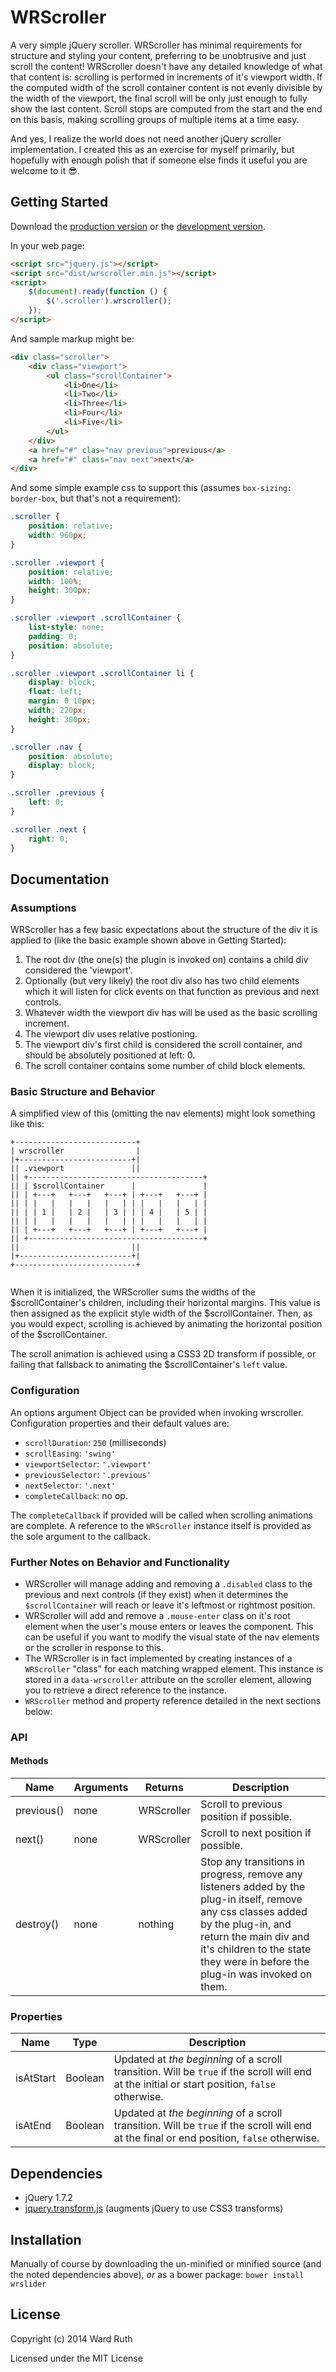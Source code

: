 # WRScroller

A very simple jQuery scroller. WRScroller has minimal requirements for structure and styling your content, preferring to be unobtrusive and just scroll the content! WRScroller doesn't have any detailed knowledge of what that content is: scrolling is performed in increments of it's viewport width. If the computed width of the scroll container content is not evenly divisible by the width of the viewport, the final scroll will be only just enough to fully show the last content. Scroll stops are computed from the start and the end on this basis, making scrolling groups of multiple items at a time easy.

And yes, I realize the world does not need another jQuery scroller implementation. I created this as an exercise for myself primarily, but hopefully with enough polish that if someone else finds it useful you are welcome to it :sunglasses:.

## Getting Started
Download the [production version][min] or the [development version][max].

[min]: https://raw.github.com/wardmruth/wrscroller/master/dist/wrscroller.min.js
[max]: https://raw.github.com/wardmruth/wrscroller/master/dist/wrscroller.js
[transform]: https://github.com/louisremi/jquery.transform.js

In your web page:

```html
<script src="jquery.js"></script>
<script src="dist/wrscroller.min.js"></script>
<script>
	$(document).ready(function () {
		$('.scroller').wrscroller();
	});
</script>
```
And sample markup might be:
```html
<div class="scroller">
	<div class="viewport">
		<ul class="scrollContainer">
			<li>One</li>
			<li>Two</li>
			<li>Three</li>
			<li>Four</li>
			<li>Five</li>
		</ul>
	</div>
	<a href="#" clas="nav previous">previous</a>
	<a href="#" class="nav next">next</a>
</div>
```
And some simple example css to support this (assumes `box-sizing: border-box`, but that's not a requirement):
```css
.scroller {
	position: relative;
	width: 960px;
}

.scroller .viewport {
	position: relative;
	width: 100%;
	height: 300px;
}

.scroller .viewport .scrollContainer {
	list-style: none;
	padding: 0;
	position: absolute;
}

.scroller .viewport .scrollContainer li {
	display: block;
	float: left;
	margin: 0 10px;
	width: 220px;
	height: 300px;
}

.scroller .nav {
	position: absolute;
	display: block;
}

.scroller .previous {
	left: 0;
}

.scroller .next {
	right: 0;
}
```
## Documentation
### Assumptions
WRScroller has a few basic expectations about the structure of the div it is applied to (like the basic example shown above in Getting Started):

1. The root div (the one(s) the plugin is invoked on) contains a child div considered the 'viewport'.
2. Optionally (but very likely) the root div also has two child elements which it will listen for click events on that function as previous and next controls.
3. Whatever width the viewport div has will be used as the basic scrolling increment.
4. The viewport div uses relative postioning.
5. The viewport div's first child is considered the scroll container, and should be absolutely positioned at left: 0.
6. The scroll container contains some number of child block elements.

### Basic Structure and Behavior
A simplified view of this (omitting the nav elements) might look something like this:

```
+---------------------------+               
| wrscroller                |               
|+-------------------------+|               
|| .viewport               ||               
|| +---------------------------------------+
|| | $scrollContainer      |               |
|| | +---+   +---+   +---+ | +---+   +---+ |
|| | |   |   |   |   |   | | |   |   |   | |
|| | | 1 |   | 2 |   | 3 | | | 4 |   | 5 | |
|| | |   |   |   |   |   | | |   |   |   | |
|| | +---+   +---+   +---+ | +---+   +---+ |
|| +---------------------------------------+
||                         ||               
|+-------------------------+|               
+---------------------------+               
               

```
When it is initialized, the WRScroller sums the widths of the $scrollContainer's children, including their horizontal margins. This value is then assigned as the explicit style width of the $scrollContainer. Then, as you would expect, scrolling is achieved by animating the horizontal position of the $scrollContainer. 

The scroll animation is achieved using a CSS3 2D transform if possible, or failing that fallsback to animating the $scrollContainer's `left` value.

### Configuration
An options argument Object can be provided when invoking wrscroller. Configuration properties and their default values are:

* `scrollDuration`: `250` (milliseconds)
* `scrollEasing`: `'swing'`
* `viewportSelector`: `'.viewport'`
* `previousSelector`: `'.previous'`
* `nextSelector`: `'.next'`
* `completeCallback`: no op.

The `completeCallback` if provided will be called when scrolling animations are complete. A reference to the `WRScroller` instance itself is provided as the sole argument to the callback.

### Further Notes on Behavior and Functionality
* WRScroller will manage adding and removing a `.disabled` class to the previous and next controls (if they exist) when it determines the `$scrollContainer` will reach or leave it's leftmost or rightmost position.
* WRScroller will add and remove a `.mouse-enter` class on it's root element when the user's mouse enters or leaves the component. This can be useful if you want to modify the visual state of the nav elements or the scroller in response to this.
* The WRScroller is in fact implemented by creating instances of a `WRScroller` "class" for each matching wrapped element. This instance is stored in a `data-wrscroller` attribute on the scroller element, allowing you to retrieve a direct reference to the instance.
* `WRScroller` method and property reference detailed in the next sections below:

### API
#### Methods
| Name | Arguments | Returns | Description |
| ---- | --------- | ------- | ----------- |
| previous() | none | WRScroller | Scroll to previous position if possible. |
| next() | none | WRScroller | Scroll to next position if possible. |
| destroy() | none | nothing | Stop any transitions in progress, remove any listeners added by the plug-in itself, remove any css classes added by the plug-in, and return the main div and it's children to the state they were in before the plug-in was invoked on them. |

### Properties
| Name | Type | Description |
| ---- | ---- | ----------- |
| isAtStart | Boolean | Updated at _the beginning_ of a scroll transition. Will be `true` if the scroll will end at the initial or start position, `false` otherwise. |
| isAtEnd | Boolean | Updated at _the beginning_ of a scroll transition. Will be `true` if the scroll will end at the final or end position, `false` otherwise. | 

## Dependencies
* jQuery 1.7.2
* [jquery.transform.js][transform] (augments jQuery to use CSS3 transforms)

## Installation
Manually of course by downloading the un-minified or minified source (and the noted dependencies above), _or_ as a bower package: `bower install wrslider`

## License
Copyright (c) 2014 Ward Ruth

Licensed under the MIT License